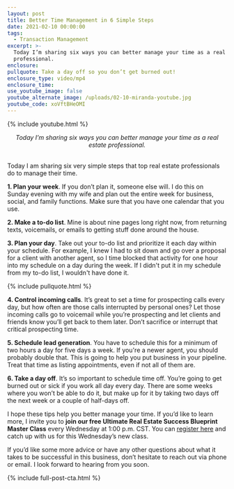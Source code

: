 ```yaml
---
layout: post
title: Better Time Management in 6 Simple Steps
date: 2021-02-10 00:00:00
tags:
  - Transaction Management
excerpt: >-
  Today I’m sharing six ways you can better manage your time as a real estate
  professional.
enclosure:
pullquote: Take a day off so you don’t get burned out!
enclosure_type: video/mp4
enclosure_time:
use_youtube_image: false
youtube_alternate_image: /uploads/02-10-miranda-youtube.jpg
youtube_code: xoVftBHeOMI
---
```


{% include youtube.html %}

<center><em>Today I&rsquo;m sharing six ways you can better manage your time as a real estate professional.</em></center>

<br>Today I am sharing six very simple steps that top real estate professionals do to manage their time.

**1\. Plan your week**. If you don’t plan it, someone else will. I do this on Sunday evening with my wife and plan out the entire week for business, social, and family functions. Make sure that you have one calendar that you use.

**2\. Make a to-do list**. Mine is about nine pages long right now, from returning texts, voicemails, or emails to getting stuff done around the house.

**3\. Plan your day**. Take out your to-do list and prioritize it each day within your schedule. For example, I knew I had to sit down and go over a proposal for a client with another agent, so I time blocked that activity for one hour into my schedule on a day during the week. If I didn't put it in my schedule from my to-do list, I wouldn't have done it.

{% include pullquote.html %}

**4\. Control incoming calls**. It’s great to set a time for prospecting calls every day, but how often are those calls interrupted by personal ones? Let those incoming calls go to voicemail while you’re prospecting and let clients and friends know you’ll get back to them later. Don’t sacrifice or interrupt that critical prospecting time.

**5\. Schedule lead generation**. You have to schedule this for a minimum of two hours a day for five days a week. If you're a newer agent, you should probably double that. This is going to help you put business in your pipeline. Treat that time as listing appointments, even if not all of them are.

**6\. Take a day off**. It’s so important to schedule time off. You’re going to get burned out or sick if you work all day every day. There are some weeks where you won’t be able to do it, but make up for it by taking two days off the next week or a couple of half-days off.

I hope these tips help you better manage your time. If you’d like to learn more, I invite you to **join our free Ultimate Real Estate Success Blueprint Master Class** every Wednesday at 1:00 p.m. CST. You can <u><a target="_blank" rel="noopener" href="http://www.blueprintclassroom.com">register here</a></u> and catch up with us for this Wednesday’s new class.

If you’d like some more advice or have any other questions about what it takes to be successful in this business, don’t hesitate to reach out via phone or email. I look forward to hearing from you soon.

{% include full-post-cta.html %}

